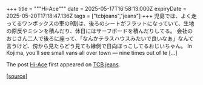 +++
title = """Hi-Ace"""
date = 2025-05-17T16:58:13.000Z
expiryDate = 2025-05-20T17:18:47.136Z
tags = ["tcbjeans","jeans"]
+++
児島では、よく走ってるワンボックスの車の9割は、後ろのシートがフラットになっていて、生地の原反やミシンを積んだり、休日にはサーフボードを積んだりしてる。 会社のおじさん二人で後ろに座って、「なんかテラスハウスみたいで良いなあ」なんて言うけど、傍から見たらどう見ても縁側で日向ぼっこしてるおじいちゃん。 In Kojima, you’ll see small vans all over town — nine times out of te \[…\]

The post [Hi-Ace](http://tcbjeans.com/2025/05/18/52462) first appeared on [TCB jeans](http://tcbjeans.com).

[[source]](http://tcbjeans.com/2025/05/18/52462)
